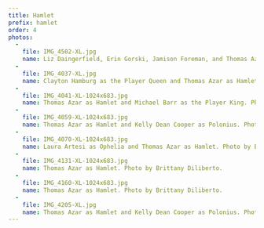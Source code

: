 ```yaml
---
title: Hamlet
prefix: hamlet
order: 4
photos:
  -
    file: IMG_4502-XL.jpg
    name: Liz Daingerfield, Erin Gorski, Jamison Foreman, and Thomas Azar as the four Hamlets. Photo by Brittany Diliberto.
  -
    file: IMG_4037-XL.jpg
    name: Clayton Hamburg as the Player Queen and Thomas Azar as Hamlet. Photo by Brittany Diliberto.
  -
    file: IMG_4041-XL-1024x683.jpg
    name: Thomas Azar as Hamlet and Michael Barr as the Player King. Photo by Brittany Diliberto.
  -
    file: IMG_4059-XL-1024x683.jpg
    name: Thomas Azar as Hamlet and Kelly Dean Cooper as Polonius. Photo by Brittany Diliberto.
  -
    file: IMG_4070-XL-1024x683.jpg
    name: Laura Artesi as Ophelia and Thomas Azar as Hamlet. Photo by Brittany Diliberto.
  -
    file: IMG_4131-XL-1024x683.jpg
    name: Thomas Azar as Hamlet. Photo by Brittany Diliberto.
  -
    file: IMG_4160-XL-1024x683.jpg
    name: Thomas Azar as Hamlet. Photo by Brittany Diliberto.
  -
    file: IMG_4205-XL.jpg
    name: Thomas Azar as Hamlet and Kelly Dean Cooper as Polonius. Photo by Brittany Diliberto.
---
```

